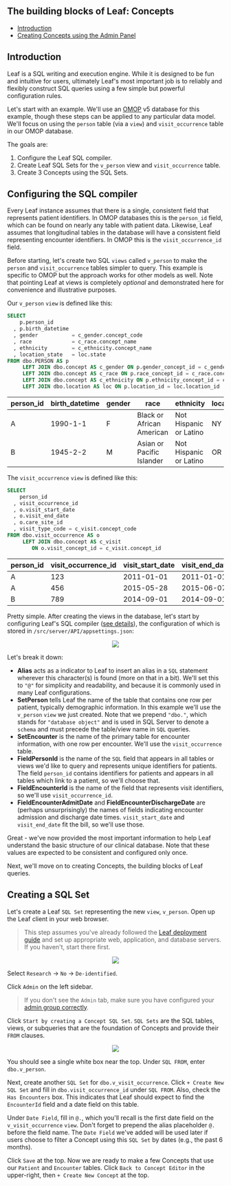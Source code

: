 ## The building blocks of Leaf: Concepts
* [Introduction](#introduction)
* [Creating Concepts using the Admin Panel](#creating-concepts-using-the-admin-panel)

## Introduction
Leaf is a SQL writing and execution engine. While it is designed to be fun and intuitive for users, ultimately Leaf's most important job is to reliably and flexibly construct SQL queries using a few simple but powerful configuration rules. 

Let's start with an example. We'll use an [OMOP](https://www.ohdsi.org/data-standardization/the-common-data-model/) v5 database for this example, though these steps can be applied to any particular data model. We'll focus on using the `person` table (via a `view`) and `visit_occurrence` table in our OMOP database.

The goals are:
1) Configure the Leaf SQL compiler.
2) Create Leaf SQL Sets for the `v_person` view and `visit_occurrence` table.
3) Create 3 Concepts using the SQL Sets.

## Configuring the SQL compiler
Every Leaf instance assumes that there is a single, consistent field that represents patient identifiers. In OMOP databases this is the `person_id` field, which can be found on nearly any table with patient data. Likewise, Leaf assumes that longitudinal tables in the database will have a consistent field representing encounter identifiers. In OMOP this is the `visit_occurrence_id` field.

Before starting, let's create two SQL `views` called `v_person` to make the `person` and `visit_occurrence` tables simpler to query. This example is specific to OMOP but the approach works for other models as well. Note that pointing Leaf at views is completely *optional* and demonstrated here for convenience and illustrative purposes.

Our `v_person` `view` is defined like this:

```sql
SELECT
    p.person_id
  , p.birth_datetime
  , gender           = c_gender.concept_code
  , race             = c_race.concept_name
  , ethnicity        = c_ethnicity.concept_name
  , location_state   = loc.state
FROM dbo.PERSON AS p
     LEFT JOIN dbo.concept AS c_gender ON p.gender_concept_id = c_gender.concept_id 
     LEFT JOIN dbo.concept AS c_race ON p.race_concept_id = c_race.concept_id 
     LEFT JOIN dbo.concept AS c_ethnicity ON p.ethnicity_concept_id = c_ethnicity.concept_id
     LEFT JOIN dbo.location AS loc ON p.location_id = loc.location_id
```

| person_id | birth_datetime | gender | race                       | ethnicity              | location_state
| --------- | -------------- | ------ | ---------------------------| ---------------------- | -------------- 
| A         | 1990-1-1       | F      | Black or African American  | Not Hispanic or Latino | NY
| B         | 1945-2-2       | M      | Asian or Pacific Islander  | Not Hispanic or Latino | OR

The `visit_occurrence` `view` is defined like this:

```sql
SELECT 
	person_id
  , visit_occurrence_id
  , o.visit_start_date
  , o.visit_end_date
  , o.care_site_id
  , visit_type_code = c_visit.concept_code
FROM dbo.visit_occurrence AS o 
	 LEFT JOIN dbo.concept AS c_visit 
		ON o.visit_concept_id = c_visit.concept_id
```

| person_id | visit_occurrence_id | visit_start_date | visit_end_date | care_site_id | visit_type_code |
| --------- | ------------------- | ---------------- | ---------------| ------------ | --------------- | 
| A         | 123                 | 2011-01-01       | 2011-01-01     | site1        | OP              | 
| A         | 456                 | 2015-05-28       | 2015-06-07     | site1        | IP              |
| B         | 789                 | 2014-09-01       | 2014-09-01     | site2        | ED              |

Pretty simple. After creating the views in the database, let's start by configuring Leaf's SQL compiler ([see details](https://github.com/uwrit/leaf/blob/master/docs/deploy/app/README.md#compiler)), the configuration of which is stored in `/src/server/API/appsettings.json`:

<p align="center"><img src="https://github.com/uwrit/leaf/blob/master/docs/admin/images/configure_json.gif"/></p>

Let's break it down:
* **Alias** acts as a indicator to Leaf to insert an alias in a `SQL` statement wherever this character(s) is found (more on that in a bit). We'll set this to `"@"` for simplicity and readability, and because it is commonly used in many Leaf configurations.
* **SetPerson** tells Leaf the name of the table that contains one row per patient, typically demographic information. In this example we'll use the `v_person` `view` we just created. Note that we prepend `"dbo."`, which stands for `"database object"` and is used in SQL Server to denote a `schema` and must precede the table/view name in `SQL` queries.
* **SetEncounter** is the name of the primary table for encounter information, with one row per encounter. We'll use the `visit_occurrence` table.
* **FieldPersonId** is the name of the `SQL` field that appears in all tables or views we'd like to query and represents unique identifiers for patients. The field `person_id` contains identifiers for patients and appears in all tables which link to a patient, so we'll choose that.
* **FieldEncounterId** is the name of the field that represents visit identifiers, so we'll use `visit_occurrence_id`.
* **FieldEncounterAdmitDate** and **FieldEncounterDischargeDate** are (perhaps unsurprisingly) the names of fields indicating encounter admission and discharge date times. `visit_start_date` and `visit_end_date` fit the bill, so we'll use those.

Great - we've now provided the most important information to help Leaf understand the basic structure of our clinical database. Note that these values are expected to be consistent and configured only once.

Next, we'll move on to creating Concepts, the building blocks of Leaf queries.

## Creating a SQL Set
Let's create a Leaf `SQL Set` representing the new `view`, `v_person`. Open up the Leaf client in your web browser.

> This step assumes you've already followed the [Leaf deployment guide](https://github.com/uwrit/leaf/tree/master/docs/deploy) and set up appropriate web, application, and database servers. If you haven't, start there first.

<p align="center"><img src="https://github.com/uwrit/leaf/blob/master/docs/admin/images/login.gif"/></p>

Select `Research` -> `No` -> `De-identified`.

Click `Admin` on the left sidebar.

> If you don't see the `Admin` tab, make sure you have configured your [admin group correctly](https://github.com/uwrit/leaf/blob/master/docs/deploy/app/README.md#admin).

Click `Start by creating a Concept SQL Set`. `SQL Sets` are the SQL tables, views, or subqueries that are the foundation of Concepts and provide their `FROM` clauses.

<p align="center"><img src="https://github.com/uwrit/leaf/blob/master/docs/admin/images/sqlsets.gif"/></p>

You should see a single white box near the top. Under `SQL FROM`, enter `dbo.v_person`.

Next, create another `SQL Set` for `dbo.v_visit_occurrence`. Click `+ Create New SQL Set` and fill in `dbo.visit_occurrence_id` under `SQL FROM`. Also, check the `Has Encounters` box. This indicates that Leaf should expect to find the `EncounterId` field and a date field on this table.

Under `Date Field`, fill in `@.`, which you'll recall is the first date field on the `v_visit_occurrence` `view`. Don't forget to prepend the alias placeholder `@.` before the field name. The `Date Field` we've added will be used later if users choose to filter a Concept using this `SQL Set` by dates (e.g., the past 6 months).

Click `Save` at the top. Now we are ready to make a few Concepts that use our `Patient` and `Encounter` tables. Click `Back to Concept Editor` in the upper-right, then `+ Create New Concept` at the top.
